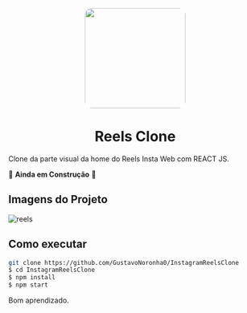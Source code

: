 <p align="center">
  <img src="https://www.internetmatters.org/wp-content/uploads/2020/08/https___specials-images.forbesimg.com_imageserve_5f2b4c9efc3ed7b0659d27ae_0x0.jpg" width="200" style="border-radius: 14px;" />
</p>

<h1 align="center">
 Reels Clone
</h1>

Clone da parte visual da home do Reels Insta Web com REACT JS.

🚧 **Ainda em Construção** 🚧

## Imagens do Projeto
![reels](https://user-images.githubusercontent.com/77861206/105901080-99669900-5ffb-11eb-9bea-544901b0dfd3.PNG)


## Como executar

```bash
git clone https://github.com/GustavoNoronha0/InstagramReelsClone
$ cd InstagramReelsClone
$ npm install
$ npm start
```

Bom aprendizado.<br/>